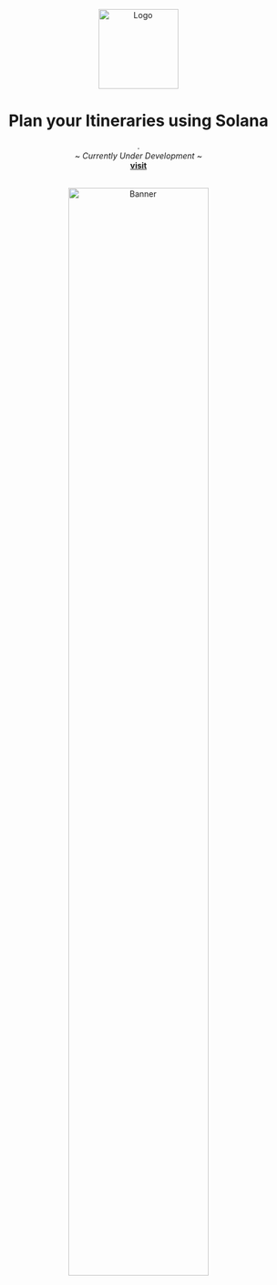 <p align="center">
   <img width="140" height="140" src="https://raw.githubusercontent.com/sol-inn/.github/main/profile/assets/logo.png" alt="Logo">
  <h1 align="center"><b>Plan your Itineraries using Solana</b></h1>
  <p align="center">
.
    <br />
    <i>~ Currently Under Development ~</i>
    <br />
    <a href="/"><strong>visit</strong></a>
    <br />
    <br />
  </p>
</p>

<p align="center">
  <img width="70%" height="70%" src="https://raw.githubusercontent.com/sol-inn/.github/main/profile/assets/back.jpg" alt="Banner">
</p>
    <br />

